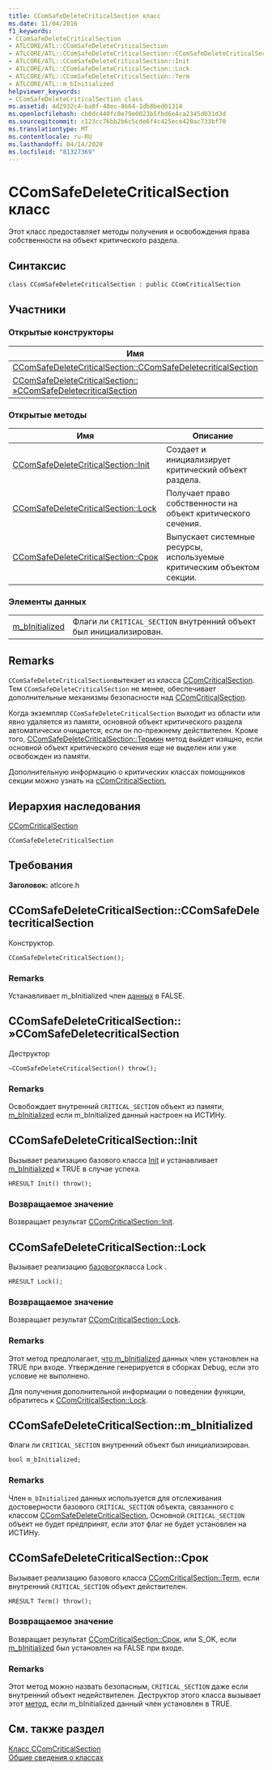 ```yaml
---
title: CComSafeDeleteCriticalSection класс
ms.date: 11/04/2016
f1_keywords:
- CComSafeDeleteCriticalSection
- ATLCORE/ATL::CComSafeDeleteCriticalSection
- ATLCORE/ATL::CComSafeDeleteCriticalSection::CComSafeDeleteCriticalSection
- ATLCORE/ATL::CComSafeDeleteCriticalSection::Init
- ATLCORE/ATL::CComSafeDeleteCriticalSection::Lock
- ATLCORE/ATL::CComSafeDeleteCriticalSection::Term
- ATLCORE/ATL::m_bInitialized
helpviewer_keywords:
- CComSafeDeleteCriticalSection class
ms.assetid: 4d2932c4-ba8f-48ec-8664-1db8bed01314
ms.openlocfilehash: cb0dc440fc0e79e0023b5fbd6e4ca2345d031d3d
ms.sourcegitcommit: c123cc76bb2b6c5cde6f4c425ece420ac733bf70
ms.translationtype: MT
ms.contentlocale: ru-RU
ms.lasthandoff: 04/14/2020
ms.locfileid: "81327369"
---
```

# <a name="ccomsafedeletecriticalsection-class"></a>CComSafeDeleteCriticalSection класс

Этот класс предоставляет методы получения и освобождения права собственности на объект критического раздела.

## <a name="syntax"></a>Синтаксис

```
class CComSafeDeleteCriticalSection : public CComCriticalSection
```

## <a name="members"></a>Участники

### <a name="public-constructors"></a>Открытые конструкторы

|Имя|Описание|
|----------|-----------------|
|[CComSafeDeleteCriticalSection::CComSafeDeletecriticalSection](#ccomsafedeletecriticalsection)|Конструктор.|
|[CComSafeDeleteCriticalSection:: »CComSafeDeletecriticalSection](#dtor)|Деструктор|

### <a name="public-methods"></a>Открытые методы

|Имя|Описание|
|----------|-----------------|
|[CComSafeDeleteCriticalSection::Init](#init)|Создает и инициализирует критический объект раздела.|
|[CComSafeDeleteCriticalSection::Lock](#lock)|Получает право собственности на объект критического сечения.|
|[CComSafeDeleteCriticalSection::Срок](#term)|Выпускает системные ресурсы, используемые критическим объектом секции.|

### <a name="data-members"></a>Элементы данных

|||
|-|-|
|[m_bInitialized](#m_binitialized)|Флаги ли `CRITICAL_SECTION` внутренний объект был инициализирован.|

## <a name="remarks"></a>Remarks

`CComSafeDeleteCriticalSection`вытекает из класса [CComCriticalSection](../../atl/reference/ccomcriticalsection-class.md). Тем `CComSafeDeleteCriticalSection` не менее, обеспечивает дополнительные механизмы безопасности над [CComCriticalSection](../../atl/reference/ccomcriticalsection-class.md).

Когда экземпляр `CComSafeDeleteCriticalSection` выходит из области или явно удаляется из памяти, основной объект критического раздела автоматически очищается, если он по-прежнему действителен. Кроме того, [CComSafeDeleteCriticalSection::Термин](#term) метод выйдет изящно, если основной объект критического сечения еще не выделен или уже освобожден из памяти.

Дополнительную информацию о критических классах помощников секции можно узнать на [cComCriticalSection.](../../atl/reference/ccomcriticalsection-class.md)

## <a name="inheritance-hierarchy"></a>Иерархия наследования

[CComCriticalSection](../../atl/reference/ccomcriticalsection-class.md)

`CComSafeDeleteCriticalSection`

## <a name="requirements"></a>Требования

**Заголовок:** atlcore.h

## <a name="ccomsafedeletecriticalsectionccomsafedeletecriticalsection"></a><a name="ccomsafedeletecriticalsection"></a>CComSafeDeleteCriticalSection::CComSafeDeletecriticalSection

Конструктор.

```
CComSafeDeleteCriticalSection();
```

### <a name="remarks"></a>Remarks

Устанавливает m_bInitialized член [данных](#m_binitialized) в FALSE.

## <a name="ccomsafedeletecriticalsectionccomsafedeletecriticalsection"></a><a name="dtor"></a>CComSafeDeleteCriticalSection:: »CComSafeDeletecriticalSection

Деструктор

```
~CComSafeDeleteCriticalSection() throw();
```

### <a name="remarks"></a>Remarks

Освобождает внутренний `CRITICAL_SECTION` объект из памяти, [m_bInitialized](#m_binitialized) если m_bInitialized данный настроен на ИСТИНу.

## <a name="ccomsafedeletecriticalsectioninit"></a><a name="init"></a>CComSafeDeleteCriticalSection::Init

Вызывает реализацию базового класса [Init](/visualstudio/debugger/init) и устанавливает [m_bInitialized](#m_binitialized) к TRUE в случае успеха.

```
HRESULT Init() throw();
```

### <a name="return-value"></a>Возвращаемое значение

Возвращает результат [CComCriticalSection::Init](../../atl/reference/ccomcriticalsection-class.md#init).

## <a name="ccomsafedeletecriticalsectionlock"></a><a name="lock"></a>CComSafeDeleteCriticalSection::Lock

Вызывает реализацию [базового](ccomcriticalsection-class.md#lock)класса Lock .

```
HRESULT Lock();
```

### <a name="return-value"></a>Возвращаемое значение

Возвращает результат [CComCriticalSection::Lock](../../atl/reference/ccomcriticalsection-class.md#lock).

### <a name="remarks"></a>Remarks

Этот метод предполагает, [что m_bInitialized](#m_binitialized) данных член установлен на TRUE при входе. Утверждение генерируется в сборках Debug, если это условие не выполнено.

Для получения дополнительной информации о поведении функции, обратитесь к [CComCriticalSection::Lock](../../atl/reference/ccomcriticalsection-class.md#lock).

## <a name="ccomsafedeletecriticalsectionm_binitialized"></a><a name="m_binitialized"></a>CComSafeDeleteCriticalSection::m_bInitialized

Флаги ли `CRITICAL_SECTION` внутренний объект был инициализирован.

```
bool m_bInitialized;
```

### <a name="remarks"></a>Remarks

Член `m_bInitialized` данных используется для отслеживания достоверности базового `CRITICAL_SECTION` объекта, связанного с классом [CComSafeDeleteCriticalSection.](../../atl/reference/ccomsafedeletecriticalsection-class.md) Основной `CRITICAL_SECTION` объект не будет предпринят, если этот флаг не будет установлен на ИСТИНу.

## <a name="ccomsafedeletecriticalsectionterm"></a><a name="term"></a>CComSafeDeleteCriticalSection::Срок

Вызывает реализацию базового класса [CComCriticalSection::Term,](../../atl/reference/ccomcriticalsection-class.md#term) если внутренний `CRITICAL_SECTION` объект действителен.

```
HRESULT Term() throw();
```

### <a name="return-value"></a>Возвращаемое значение

Возвращает результат [CComCriticalSection::Срок](../../atl/reference/ccomcriticalsection-class.md#term), или S_OK, если [m_bInitialized](#m_binitialized) был установлен на FALSE при входе.

### <a name="remarks"></a>Remarks

Этот метод можно назвать безопасным, `CRITICAL_SECTION` даже если внутренний объект недействителен. Деструктор этого класса вызывает этот [метод,](#m_binitialized) если m_bInitialized данный член установлен в TRUE.

## <a name="see-also"></a>См. также раздел

[Класс CComCriticalSection](../../atl/reference/ccomcriticalsection-class.md)<br/>
[Общие сведения о классах](../../atl/atl-class-overview.md)
